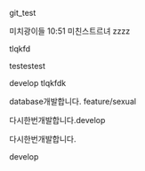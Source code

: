 git_test


미치광이들
10:51
미친스트르녀
zzzz






tlqkfd





testestest

develop
tlqkfdk




database개발합니다.
feature/sexual

다시한번개발합니다.develop

다시한번개발합니다. 

 develop
